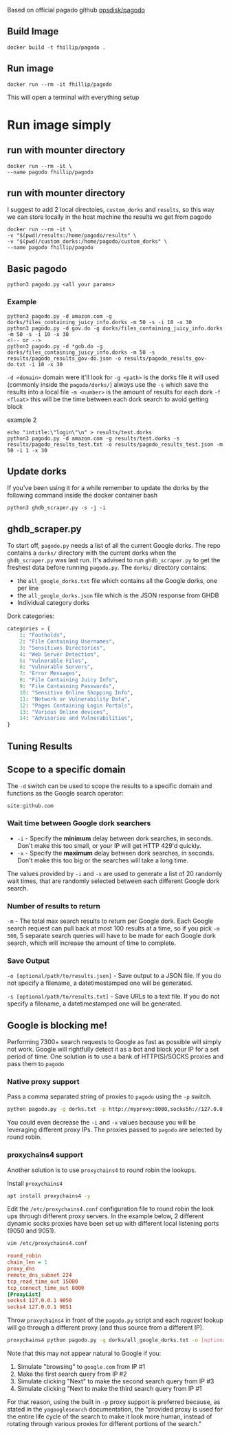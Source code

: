Based on official pagado github [opsdisk/pagodo](https://github.com/opsdisk/pagodo)

## Build Image
```
docker build -t fhillip/pagodo .
```

## Run image
```
docker run --rm -it fhillip/pagodo
```
This will open a terminal with everything setup

# Run image simply
## run with mounter directory
```
docker run --rm -it \
--name pagodo fhillip/pagodo
```

## run with mounter directory
I suggest to add 2 local directoies, `custom_dorks` and `results`, so this way we can store locally in the host machine the results we get from pagodo
```
docker run --rm -it \
-v "$(pwd)/results:/home/pagodo/results" \
-v "$(pwd)/custom_dorks:/home/pagodo/custom_dorks" \
--name pagodo fhillip/pagodo
```

## Basic pagodo
```
python3 pagodo.py <all your params>
```
### Example
```
python3 pagodo.py -d amazon.com -g dorks/files_containing_juicy_info.dorks -m 50 -s -i 10 -x 30 
python3 pagodo.py -d gov.do -g dorks/files_containing_juicy_info.dorks -m 50 -s -i 10 -x 30 
<!-- or -->
python3 pagodo.py -d *gob.do -g dorks/files_containing_juicy_info.dorks -m 50 -s results/pagodo_results_gov-do.json -o results/pagodo_results_gov-do.txt -i 10 -x 30
```
`-d <domain>` domain were it'll look for
`-g <path>` is the dorks file it will used (commonly inside the `pagodo/dorks/`)
always use the `-s` which save the results into a local file
`-m <number>` is the amount of results for each dork
`-f <float>` this will be the time between each dork search to avoid getting block

example 2
```
echo "intitle:\"login\"\n" > results/test.dorks
python3 pagodo.py -d amazon.com -g results/test.dorks -s results/pagodo_results_test.txt -o results/pagodo_results_test.json -m 50 -i 1 -x 30
```

## Update dorks
If you've been using it for a while remember to update the dorks by the following command inside the docker container bash
```
python3 ghdb_scraper.py -s -j -i
```

## ghdb_scraper.py

To start off, `pagodo.py` needs a list of all the current Google dorks.  The repo contains a `dorks/` directory with the
current dorks when the `ghdb_scraper.py` was last run. It's advised to run `ghdb_scraper.py` to get the freshest data
before running `pagodo.py`.  The `dorks/` directory contains:

* the `all_google_dorks.txt` file which contains all the Google dorks, one per line
* the `all_google_dorks.json` file which is the JSON response from GHDB
* Individual category dorks

Dork categories:

```python
categories = {
    1: "Footholds",
    2: "File Containing Usernames",
    3: "Sensitives Directories",
    4: "Web Server Detection",
    5: "Vulnerable Files",
    6: "Vulnerable Servers",
    7: "Error Messages",
    8: "File Containing Juicy Info",
    9: "File Containing Passwords",
    10: "Sensitive Online Shopping Info",
    11: "Network or Vulnerability Data",
    12: "Pages Containing Login Portals",
    13: "Various Online devices",
    14: "Advisories and Vulnerabilities",
}
```


## Tuning Results

## Scope to a specific domain

The `-d` switch can be used to scope the results to a specific domain and functions as the Google search operator:

```none
site:github.com
```

### Wait time between Google dork searchers

* `-i` - Specify the **minimum** delay between dork searches, in seconds.  Don't make this too small, or your IP will
get HTTP 429'd quickly.
* `-x` - Specify the **maximum** delay between dork searches, in seconds.  Don't make this too big or the searches will
take a long time.

The values provided by `-i` and `-x` are used to generate a list of 20 randomly wait times, that are randomly selected
between each different Google dork search.

### Number of results to return

`-m` - The total max search results to return per Google dork.  Each Google search request can pull back at most 100
results at a time, so if you pick `-m 500`, 5 separate search queries will have to be made for each Google dork search,
which will increase the amount of time to complete.

### Save Output

`-o [optional/path/to/results.json]` - Save output to a JSON file.  If you do not specify a filename, a datetimestamped
one will be generated.

`-s [optional/path/to/results.txt]` - Save URLs to a text file.  If you do not specify a filename, a datetimestamped one
will be generated.

## Google is blocking me!

Performing 7300+ search requests to Google as fast as possible will simply not work.  Google will rightfully detect it
as a bot and block your IP for a set period of time.  One solution is to use a bank of HTTP(S)/SOCKS proxies and pass
them to `pagodo`

### Native proxy support

Pass a comma separated string of proxies to `pagodo` using the `-p` switch.

```bash
python pagodo.py -g dorks.txt -p http://myproxy:8080,socks5h://127.0.0.1:9050,socks5h://127.0.0.1:9051
```

You could even decrease the `-i` and `-x` values because you will be leveraging different proxy IPs.  The proxies passed
to `pagodo` are selected by round robin.

### proxychains4 support

Another solution is to use `proxychains4` to round robin the lookups.

Install `proxychains4`

```bash
apt install proxychains4 -y
```

Edit the `/etc/proxychains4.conf` configuration file to round robin the look ups through different proxy servers.  In
the example below, 2 different dynamic socks proxies have been set up with different local listening ports (9050 and
9051).

```bash
vim /etc/proxychains4.conf
```

```ini
round_robin
chain_len = 1
proxy_dns
remote_dns_subnet 224
tcp_read_time_out 15000
tcp_connect_time_out 8000
[ProxyList]
socks4 127.0.0.1 9050
socks4 127.0.0.1 9051
```

Throw `proxychains4` in front of the `pagodo.py` script and each *request* lookup will go through a different proxy (and
thus source from a different IP).

```bash
proxychains4 python pagodo.py -g dorks/all_google_dorks.txt -o [optional/path/to/results.json] -s [optional/path/to/results.txt]
```

Note that this may not appear natural to Google if you:

1) Simulate "browsing" to `google.com` from IP #1
2) Make the first search query from IP #2
3) Simulate clicking "Next" to make the second search query from IP #3
4) Simulate clicking "Next to make the third search query from IP #1

For that reason, using the built in `-p` proxy support is preferred because, as stated in the `yagooglesearch`
documentation, the "provided proxy is used for the entire life cycle of the search to make it look more human, instead
of rotating through various proxies for different portions of the search."
